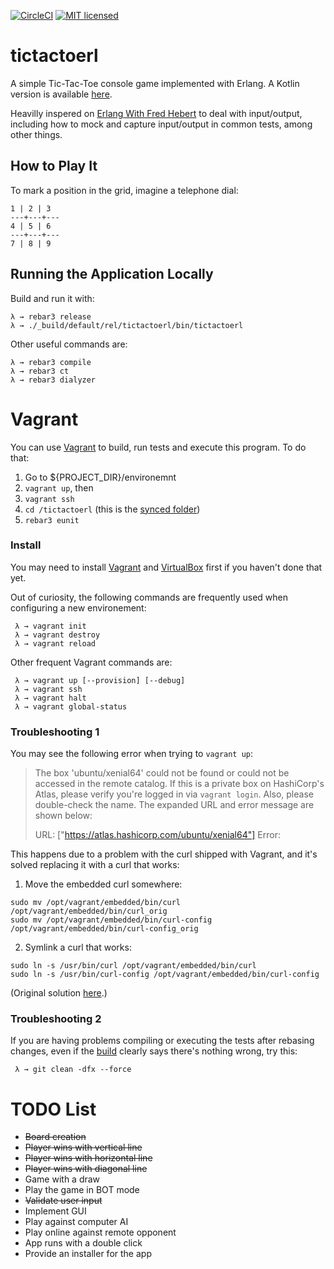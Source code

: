 [![CircleCI](https://circleci.com/gh/rafaelfiume/tictactoerl/tree/master.svg?style=svg)](https://circleci.com/gh/rafaelfiume/tictactoerl/tree/master) [![MIT licensed](https://img.shields.io/badge/license-MIT-blue.svg)](https://github.com/rafaelfiume/tictactoerl/blob/master/LICENSE)
# tictactoerl

A simple Tic-Tac-Toe console game implemented with Erlang. A Kotlin version is available [here](https://github.com/rafaelfiume/tictactoe).

Heavilly inspered on [Erlang With Fred Hebert](https://howistart.org/posts/erlang/1) to deal with input/output, including how to mock and capture input/output in common tests, among other things. 

## How to Play It

To mark a position in the grid, imagine a telephone dial:

    1 | 2 | 3
    ---+---+---
    4 | 5 | 6
    ---+---+---
    7 | 8 | 9

## Running the Application Locally

Build and run it with:

    λ → rebar3 release
    λ → ./_build/default/rel/tictactoerl/bin/tictactoerl

Other useful commands are:

    λ → rebar3 compile
    λ → rebar3 ct
    λ → rebar3 dialyzer


# Vagrant

You can use [Vagrant](https://www.vagrantup.com) to build, run tests and execute this program. To do that:

1. Go to ${PROJECT_DIR}/environemnt
2. `vagrant up`, then
3. `vagrant ssh`
4. `cd /tictactoerl` (this is the [synced folder](https://www.vagrantup.com/docs/synced-folders/))
5. `rebar3 eunit`

### Install

You may need to install [Vagrant](https://www.vagrantup.com/downloads.html) and [VirtualBox](https://www.virtualbox.org/wiki/Downloads) first if you haven't done that yet.

Out of curiosity, the following commands are frequently used when configuring a new environement:

     λ → vagrant init
     λ → vagrant destroy
     λ → vagrant reload

Other frequent Vagrant commands are:

     λ → vagrant up [--provision] [--debug]
     λ → vagrant ssh
     λ → vagrant halt
     λ → vagrant global-status

### Troubleshooting 1

You may see the following error when trying to `vagrant up`:

> The box 'ubuntu/xenial64' could not be found or
could not be accessed in the remote catalog. If this is a private
box on HashiCorp's Atlas, please verify you're logged in via
`vagrant login`. Also, please double-check the name. The expanded
URL and error message are shown below:
>
> URL: ["https://atlas.hashicorp.com/ubuntu/xenial64"]
Error: 

This happens due to a problem with the curl shipped with Vagrant, and it's solved replacing it with a curl that works:

1. Move the embedded curl somewhere:

```shell-script
sudo mv /opt/vagrant/embedded/bin/curl /opt/vagrant/embedded/bin/curl_orig
sudo mv /opt/vagrant/embedded/bin/curl-config /opt/vagrant/embedded/bin/curl-config_orig
```

2. Symlink a curl that works:

```shell-script
sudo ln -s /usr/bin/curl /opt/vagrant/embedded/bin/curl
sudo ln -s /usr/bin/curl-config /opt/vagrant/embedded/bin/curl-config
```

(Original solution [here](https://github.com/mitchellh/vagrant/issues/5016).)

### Troubleshooting 2

If you are having problems compiling or executing the tests after rebasing changes, even if the [build](https://circleci.com/gh/rafaelfiume/tictactoerl) clearly says there's nothing wrong, try this:

     λ → git clean -dfx --force


# TODO List

* ~~Board creation~~
* ~~Player wins with vertical line~~
* ~~Player wins with horizontal line~~
* ~~Player wins with diagonal line~~
* Game with a draw
* Play the game in BOT mode
* ~~Validate user input~~
* Implement GUI
* Play against computer AI
* Play online against remote opponent
* App runs with a double click
* Provide an installer for the app

